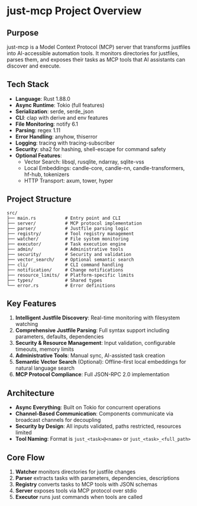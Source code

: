 # just-mcp Project Overview

## Purpose

just-mcp is a Model Context Protocol (MCP) server that transforms justfiles into AI-accessible automation tools. It monitors directories for justfiles, parses them, and exposes their tasks as MCP tools that AI assistants can discover and execute.

## Tech Stack

- **Language**: Rust 1.88.0
- **Async Runtime**: Tokio (full features)
- **Serialization**: serde, serde_json
- **CLI**: clap with derive and env features
- **File Monitoring**: notify 6.1
- **Parsing**: regex 1.11
- **Error Handling**: anyhow, thiserror
- **Logging**: tracing with tracing-subscriber
- **Security**: sha2 for hashing, shell-escape for command safety
- **Optional Features**:
  - Vector Search: libsql, rusqlite, ndarray, sqlite-vss
  - Local Embeddings: candle-core, candle-nn, candle-transformers, hf-hub, tokenizers
  - HTTP Transport: axum, tower, hyper

## Project Structure

```
src/
├── main.rs           # Entry point and CLI
├── server/           # MCP protocol implementation
├── parser/           # Justfile parsing logic
├── registry/         # Tool registry management
├── watcher/          # File system monitoring
├── executor/         # Task execution engine
├── admin/            # Administrative tools
├── security/         # Security and validation
├── vector_search/    # Optional semantic search
├── cli/              # CLI command handling
├── notification/     # Change notifications
├── resource_limits/  # Platform-specific limits
├── types/            # Shared types
└── error.rs          # Error definitions
```

## Key Features

1. **Intelligent Justfile Discovery**: Real-time monitoring with filesystem watching
2. **Comprehensive Justfile Parsing**: Full syntax support including parameters, defaults, dependencies
3. **Security & Resource Management**: Input validation, configurable timeouts, memory limits
4. **Administrative Tools**: Manual sync, AI-assisted task creation
5. **Semantic Vector Search** (Optional): Offline-first local embeddings for natural language search
6. **MCP Protocol Compliance**: Full JSON-RPC 2.0 implementation

## Architecture

- **Async Everything**: Built on Tokio for concurrent operations
- **Channel-Based Communication**: Components communicate via broadcast channels for decoupling
- **Security by Design**: All inputs validated, paths restricted, resources limited
- **Tool Naming**: Format is `just_<task>@<name>` or `just_<task>_<full_path>`

## Core Flow

1. **Watcher** monitors directories for justfile changes
2. **Parser** extracts tasks with parameters, dependencies, descriptions
3. **Registry** converts tasks to MCP tools with JSON schemas
4. **Server** exposes tools via MCP protocol over stdio
5. **Executor** runs just commands when tools are called
